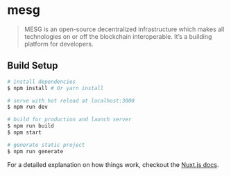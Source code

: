 # mesg

> MESG is an open-source decentralized infrastructure which makes all technologies on or off the blockchain interoperable. It’s a building platform for developers.

## Build Setup

``` bash
# install dependencies
$ npm install # Or yarn install

# serve with hot reload at localhost:3000
$ npm run dev

# build for production and launch server
$ npm run build
$ npm start

# generate static project
$ npm run generate
```

For a detailed explanation on how things work, checkout the [Nuxt.js docs](https://github.com/nuxt/nuxt.js).
